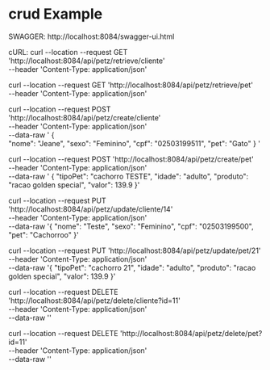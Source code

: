 # crud Example

SWAGGER:
http://localhost:8084/swagger-ui.html

cURL:
curl --location --request GET 'http://localhost:8084/api/petz/retrieve/cliente' \
--header 'Content-Type: application/json'

curl --location --request GET 'http://localhost:8084/api/petz/retrieve/pet' \
--header 'Content-Type: application/json'

curl --location --request POST 'http://localhost:8084/api/petz/create/cliente' \
--header 'Content-Type: application/json' \
--data-raw ' {      
"nome": "Jeane",
"sexo": "Feminino",
"cpf": "02503199511",
"pet": "Gato"
}
'

curl --location --request POST 'http://localhost:8084/api/petz/create/pet' \
--header 'Content-Type: application/json' \
--data-raw '    {
"tipoPet": "cachorro TESTE",
"idade": "adulto",
"produto": "racao golden special",
"valor": 139.9
}'

curl --location --request PUT 'http://localhost:8084/api/petz/update/cliente/14' \
--header 'Content-Type: application/json' \
--data-raw '{
"nome": "Teste",
"sexo": "Feminino",
"cpf": "02503199500",
"pet": "Cachorroo"
}'

curl --location --request PUT 'http://localhost:8084/api/petz/update/pet/21' \
--header 'Content-Type: application/json' \
--data-raw '{
"tipoPet": "cachorro 21",
"idade": "adulto",
"produto": "racao golden special",
"valor": 139.9
}'

curl --location --request DELETE 'http://localhost:8084/api/petz/delete/cliente?id=11' \
--header 'Content-Type: application/json' \
--data-raw ''

curl --location --request DELETE 'http://localhost:8084/api/petz/delete/pet?id=11' \
--header 'Content-Type: application/json' \
--data-raw ''
